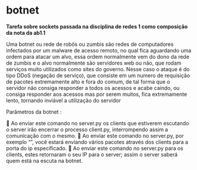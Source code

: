 # botnet
<b>Tarefa sobre sockets passada na disciplina de redes 1 como composição da nota da ab1.1</b>

Uma botnet ou rede de robôs ou zumbis são redes de computadores infectados por um
malware de acesso remoto, no qual fica aguardando uma ordem para atacar um alvo,
essa ordem normalmente vem do dono da rede de zumbis e o alvo normalmente são
servidores web ou não, que rodam serviços muito utilizados como sites do governo.
Nesse caso o ataque é do tipo DDoS (negação de serviço), que consiste em um numero
de requisição de pacotes extremamente alto e fora do comum, de tal forma que o
servidor não consiga responder a todos os acessos e acabe caindo, ou consiga responder
aos acessos mas por serem muitos, fica extremamente lento, tornando inviável a
utilização do servidor

Parâmetros da botnet :

<esganar slaves>
 Ao enviar este comando no server.py os clients que estiverem escutando o
server irão encerrar o processo client.py, interrompendo assim a comunicação
com o mesmo.

<aperriar ip:port>
 Ao enviar este comando no server.py, por exemplo “<aperriar
127.0.0.1:8888>”, você estará enviando vários pacotes através dos clients para a
porta do ip especificado.
  
<espiar hosts up>
 Ao enviar este comando no server.py para os clients, estes retornaram o seu IP
para o server; assim o server saberá quem está na escuta na botnet. 
